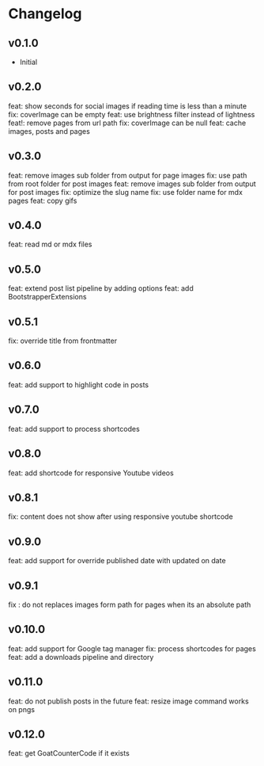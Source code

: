 # Changelog

## v0.1.0

-   Initial

## v0.2.0

feat: show seconds for social images if reading time is less than a minute
fix: coverImage can be empty
feat: use brightness filter instead of lightness
feat!: remove pages from url path
fix: coverImage can be null
feat: cache images, posts and pages

## v0.3.0

feat: remove images sub folder from output for page  images
fix: use path from root folder for post images
feat: remove images sub folder from output for post images
fix: optimize the slug name
fix: use folder name for mdx pages
feat: copy gifs

## v0.4.0

feat: read md or mdx files

## v0.5.0

feat: extend post list pipeline by adding options
feat: add BootstrapperExtensions

## v0.5.1

fix: override title from frontmatter

## v0.6.0

feat: add support to highlight code in posts

## v0.7.0

feat: add support to process shortcodes

## v0.8.0

feat: add shortcode for responsive Youtube videos
## v0.8.1

fix: content does not show after using responsive youtube shortcode
## v0.9.0

feat: add support for override published date with updated on date
## v0.9.1

fix : do not replaces images form path for pages when its an absolute path
## v0.10.0

feat: add support for Google tag manager
fix: process shortcodes for pages
feat: add a downloads pipeline and directory
## v0.11.0

feat: do not publish posts in the future
feat: resize image command works on pngs
## v0.12.0

feat: get GoatCounterCode if it exists